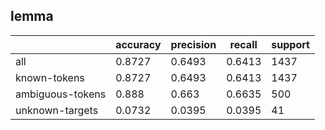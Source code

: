 
## lemma

|                  | accuracy | precision | recall | support |
|------------------|----------|-----------|--------|---------|
| all              | 0.8727   | 0.6493    | 0.6413 | 1437    |
| known-tokens     | 0.8727   | 0.6493    | 0.6413 | 1437    |
| ambiguous-tokens | 0.888    | 0.663     | 0.6635 | 500     |
| unknown-targets  | 0.0732   | 0.0395    | 0.0395 | 41      |

